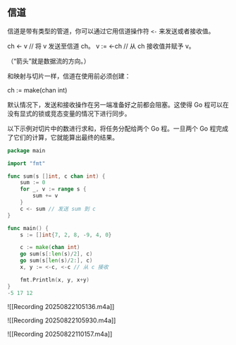 ## 信道

信道是带有类型的管道，你可以通过它用信道操作符 `<-` 来发送或者接收值。

ch <- v    // 将 v 发送至信道 ch。
v := <-ch  // 从 ch 接收值并赋予 v。

（“箭头”就是数据流的方向。）

和映射与切片一样，信道在使用前必须创建：

ch := make(chan int)

默认情况下，发送和接收操作在另一端准备好之前都会阻塞。这使得 Go 程可以在没有显式的锁或竞态变量的情况下进行同步。

以下示例对切片中的数进行求和，将任务分配给两个 Go 程。一旦两个 Go 程完成了它们的计算，它就能算出最终的结果。

```go
package main

import "fmt"

func sum(s []int, c chan int) {
	sum := 0
	for _, v := range s {
		sum += v
	}
	c <- sum // 发送 sum 到 c
}

func main() {
	s := []int{7, 2, 8, -9, 4, 0}

	c := make(chan int)
	go sum(s[:len(s)/2], c)
	go sum(s[len(s)/2:], c)
	x, y := <-c, <-c // 从 c 接收

	fmt.Println(x, y, x+y)
}
-5 17 12
```


![[Recording 20250822105136.m4a]]

![[Recording 20250822105930.m4a]]

![[Recording 20250822110157.m4a]]
